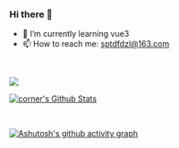 ### Hi there 👋
- 🌱 I’m currently learning vue3
- 📫 How to reach me: sptdfdzl@163.com

<br/>

![](https://visitor-badge.glitch.me/badge?page_id=adjfks.readme)



<a href="#stats" align="center"><img align="center" alt="corner's Github Stats" src="https://github-readme-stats.vercel.app/api?username=adjfks&count_private=true&show_icons=true&include_all_commits=true&show_owner=true"/></a>

<br>

[![Ashutosh's github activity graph](https://github-readme-activity-graph.cyclic.app/graph?username=adjfks&bg_color=d1faff&color=d638cc&line=d92020&point=3e4041&area=true&hide_border=true)](https://github.com/ashutosh00710/github-readme-activity-graph)

